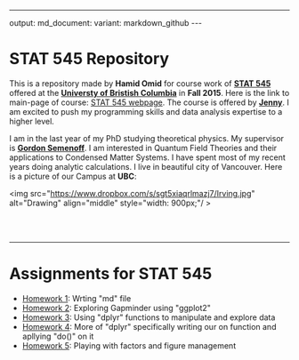------------------------------------------------------------------------

output: md\_document: variant: markdown\_github ---

**STAT 545 Repository**
=======================

This is a repository made by **Hamid Omid** for course work of **[STAT 545](https://github.com/STAT545-UBC)** offered at the **[Universty of Bristish Columbia](https://en.wikipedia.org/wiki/University_of_British_Columbia)** in **Fall 2015**. Here is the link to main-page of course: [STAT 545 webpage](http://stat545-ubc.github.io). The course is offered by **[Jenny](https://github.com/jennybc)**. I am excited to push my programming skills and data analysis expertise to a higher level.

I am in the last year of my PhD studying theoretical physics. My supervisor is **[Gordon Semenoff](https://en.wikipedia.org/wiki/Gordon_Walter_Semenoff)**. I am interested in Quantum Field Theories and their applications to Condensed Matter Systems. I have spent most of my recent years doing analytic calculations. I live in beautiful city of Vancouver. Here is a picture of our Campus at **UBC**:

<img src="https://www.dropbox.com/s/sgt5xiaqrlmazj7/Irving.jpg" alt="Drawing" align="middle" style="width: 900px;"/ >

<br> <br>

------------------------------------------------------------------------

**Assignments for STAT 545**
============================

-   [Homework 1](https://github.com/STAT545-UBC/hamid_omid/blob/master/Home_Work_1/Home_Work_1.md): Wrting "md" file
-   [Homework 2](https://github.com/STAT545-UBC/hamid_omid/blob/master/Home_Work_2/Home_Work_2.md): Exploring Gapminder using "ggplot2"
-   [Homework 3](https://github.com/STAT545-UBC/hamid_omid/blob/master/Home_Work_3/Home_Work_3.md): Using "dplyr" functions to manipulate and explore data
-   [Homework 4](https://github.com/STAT545-UBC/hamid_omid/blob/master/Home_Work_4/Home_Work_4.md): More of "dplyr" specifically writing our on function and apllying "do()" on it
-   [Homework 5](https://github.com/STAT545-UBC/hamid_omid/blob/master/Home_Work_5/Home_Work_5.md): Playing with factors and figure management

<br> <br>
